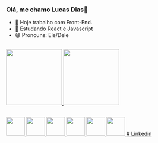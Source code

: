 ### Olá, me chamo Lucas Dias👋

<!--
**LucasFDias/LucasFDias** is a ✨ _special_ ✨ repository because its `README.md` (this file) appears on your GitHub profile.
-->

- 🔭 Hoje trabalho com Front-End.
- 🌱 Estudando React e Javascript
- 😄 Pronouns: Ele/Dele
<!--- 👯 I’m looking to collaborate on ...
- 🤔 I’m looking for help with ...
- 💬 Ask me about ...
- 📫 How to reach me: ...
- ⚡ Fun fact: ...-->

##
<p></p>
<div>
  <a href='https://github.com/LucasFDias'>
  <img height='150em' src='https://github-readme-stats.vercel.app/api?username=LucasFDias&show_icons=true&theme=radical'/>
 
  <img height='150em' src='https://github-readme-stats.vercel.app/api/top-langs/?username=LucasFDias&layout=compact'/>
</div>
   
  ##
  
  <div style="display: inline">
  <img style='width:50px; height: 50px;' src="https://cdn.jsdelivr.net/gh/devicons/devicon/icons/javascript/javascript-original.svg" />
  <img style='width:50px; height: 50px;' src="https://cdn.jsdelivr.net/gh/devicons/devicon/icons/react/react-original-wordmark.svg" />
  <img style='width:50px; height: 50px;' src="https://cdn.jsdelivr.net/gh/devicons/devicon/icons/html5/html5-original-wordmark.svg" />
  <img style='width:50px; height: 50px; ' src="https://cdn.jsdelivr.net/gh/devicons/devicon/icons/css3/css3-original-wordmark.svg" />
  <img style='width:50px; height: 50px;' src="https://cdn.jsdelivr.net/gh/devicons/devicon/icons/mysql/mysql-original.svg" />
  <img style='width:50px; height: 50px;' src="https://cdn.jsdelivr.net/gh/devicons/devicon/icons/bootstrap/bootstrap-plain-wordmark.svg" />

  </div>
 # Linkedin
  <a href="" target=""_blank></a>
</table>
